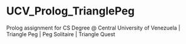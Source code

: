 # UCV_Prolog_TrianglePeg
Prolog assignment for CS Degree @ Central University of Venezuela | Triangle Peg | Peg Solitaire | Triangle Quest
